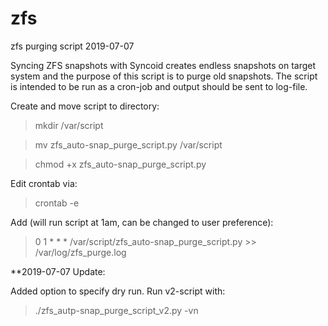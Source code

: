 # zfs
zfs purging script 2019-07-07

Syncing ZFS snapshots with Syncoid creates endless snapshots on target system and the 
purpose of this script is to purge old snapshots. The script is intended to be run as 
a cron-job and output should be sent to log-file.

Create and move script to directory:
>mkdir /var/script

>mv zfs_auto-snap_purge_script.py /var/script

>chmod +x zfs_auto-snap_purge_script.py

Edit crontab via:
>crontab -e

Add (will run script at 1am, can be changed to user preference):
>0 1 * * * /var/script/zfs_auto-snap_purge_script.py >> /var/log/zfs_purge.log

**2019-07-07 Update:

Added option to specify dry run. Run v2-script with:
>./zfs_autp-snap_purge_script_v2.py -vn
